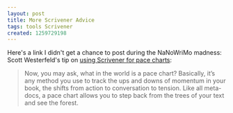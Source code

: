 ```yaml
---
layout: post
title: More Scrivener Advice
tags: tools Scrivener
created: 1259729198
---
```

Here's a link I didn't get a chance to post during the NaNoWriMo madness:  Scott Westerfeld's tip on [using Scrivener for pace charts](http://scottwesterfeld.com/blog/?p=1937):

> Now, you may ask, what in the world is a pace chart? Basically, it’s any method you use to track the ups and downs of momentum in your book, the shifts from action to conversation to tension. Like all meta-docs, a pace chart allows you to step back from the trees of your text and see the forest.
